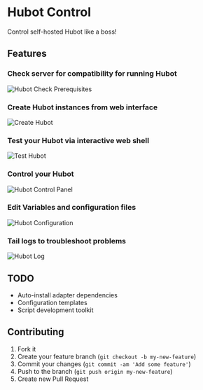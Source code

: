 Hubot Control
=============

Control self-hosted Hubot like a boss!

## Features

### Check server for compatibility for running Hubot
![Hubot Check Prerequisites](https://dl.dropboxusercontent.com/u/176100/hubot-control/hubot-control-5.png)

### Create Hubot instances from web interface
![Create Hubot](https://dl.dropboxusercontent.com/u/176100/hubot-control/hubot-control-3.png)

### Test your Hubot via interactive web shell
![Test Hubot](https://dl.dropboxusercontent.com/u/176100/hubot-control/hubot-control-6.png)

### Control your Hubot
![Hubot Control Panel](https://dl.dropboxusercontent.com/u/176100/hubot-control/hubot-control-1.png)

### Edit Variables and configuration files
![Hubot Configuration](https://dl.dropboxusercontent.com/u/176100/hubot-control/hubot-control-2.png)

### Tail logs to troubleshoot problems
![Hubot Log](https://dl.dropboxusercontent.com/u/176100/hubot-control/hubot-control-5.png)

## TODO

  - Auto-install adapter dependencies
  - Configuration templates
  - Script development toolkit

## Contributing

1. Fork it
2. Create your feature branch (`git checkout -b my-new-feature`)
3. Commit your changes (`git commit -am 'Add some feature'`)
4. Push to the branch (`git push origin my-new-feature`)
5. Create new Pull Request
